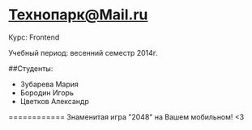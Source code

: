 Технопарк@Mail.ru
============
Курс: Frontend

Учебный период: весенний семестр 2014г.

##Студенты:
* Зубарева Мария
* Бородин Игорь
* Цветков Александр

============
Знаменитая игра "2048" на Вашем мобильном! <3
